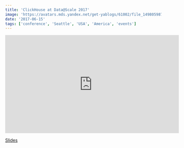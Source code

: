 ```yaml
---
title: 'ClickHouse at Data@Scale 2017'
image: 'https://avatars.mds.yandex.net/get-yablogs/61002/file_1498059872034/orig'
date: '2017-06-15'
tags: ['conference', 'Seattle', 'USA', 'America', 'events']
---
```


<iframe class="mx-auto" width="560" height="315" src="https://www.youtube.com/embed/bSyQahMVZ7w" frameborder="0" allow="accelerometer; autoplay; encrypted-media; gyroscope; picture-in-picture" allowfullscreen></iframe>

[Slides](https://presentations.clickhouse.tech/data_at_scale/)
